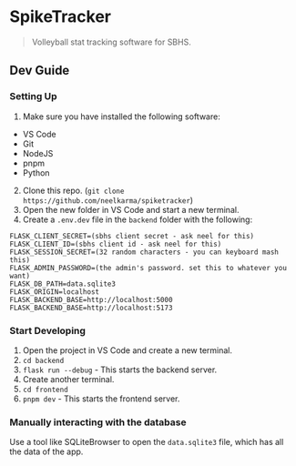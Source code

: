 # SpikeTracker

> Volleyball stat tracking software for SBHS.

## Dev Guide

### Setting Up

1. Make sure you have installed the following software:

- VS Code
- Git
- NodeJS
- pnpm
- Python

2. Clone this repo. (`git clone https://github.com/neelkarma/spiketracker`)
3. Open the new folder in VS Code and start a new terminal.
4. Create a `.env.dev` file in the `backend` folder with the following:

```
FLASK_CLIENT_SECRET=(sbhs client secret - ask neel for this)
FLASK_CLIENT_ID=(sbhs client id - ask neel for this)
FLASK_SESSION_SECRET=(32 random characters - you can keyboard mash this)
FLASK_ADMIN_PASSWORD=(the admin's password. set this to whatever you want)
FLASK_DB_PATH=data.sqlite3
FLASK_ORIGIN=localhost
FLASK_BACKEND_BASE=http://localhost:5000
FLASK_BACKEND_BASE=http://localhost:5173
```

### Start Developing

1. Open the project in VS Code and create a new terminal.
2. `cd backend`
3. `flask run --debug` - This starts the backend server.
4. Create another terminal.
5. `cd frontend`
6. `pnpm dev` - This starts the frontend server.

### Manually interacting with the database

Use a tool like SQLiteBrowser to open the `data.sqlite3` file, which has all the
data of the app.
